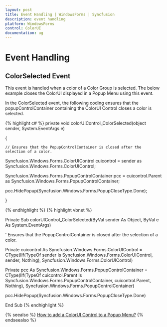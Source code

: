 ```yaml
---
layout: post
title: Event Handling | WindowsForms | Syncfusion
description: event handling
platform: WindowsForms
control: ColorUI
documentation: ug
---
```

# Event Handling

## ColorSelected Event

This event is handled when a color of a Color Group is selected. The below example closes the ColorUI displayed in a Popup Menu using this event.

In the ColorSelected event, the following coding ensures that the popupControlContainer containing the ColorUI Control closes a color is selected.




{% highlight c# %}
private void colorUIControl_ColorSelected(object sender, System.EventArgs e)

{

    // Ensures that the PopupControlContainer is closed after the selection of a color.

Syncfusion.Windows.Forms.ColorUIControl cuicontrol = sender as Syncfusion.Windows.Forms.ColorUIControl;

Syncfusion.Windows.Forms.PopupControlContainer pcc = cuicontrol.Parent as  Syncfusion.Windows.Forms.PopupControlContainer;

pcc.HidePopup(Syncfusion.Windows.Forms.PopupCloseType.Done);

}


{% endhighlight  %}
{% highlight vbnet %}




Private Sub colorUIControl_ColorSelected(ByVal sender As Object, ByVal e As System.EventArgs)



   ' Ensures that the PopupControlContainer is closed after the selection of a color.

Private cuicontrol As Syncfusion.Windows.Forms.ColorUIControl = CType(IIf(TypeOf sender Is Syncfusion.Windows.Forms.ColorUIControl, sender, Nothing), Syncfusion.Windows.Forms.ColorUIControl)

Private pcc As Syncfusion.Windows.Forms.PopupControlContainer = CType(IIf(TypeOf cuicontrol.Parent Is Syncfusion.Windows.Forms.PopupControlContainer, cuicontrol.Parent, Nothing), Syncfusion.Windows.Forms.PopupControlContainer)

pcc.HidePopup(Syncfusion.Windows.Forms.PopupCloseType.Done)

End Sub
{% endhighlight  %}

{% seealso %}
[ How to add a ColorUI Control to a Popup Menu?](/windowsforms/colorui/faq/how-to-add-a-colorui-control-to-a-popup-menu)
{% endseealso %}
 
